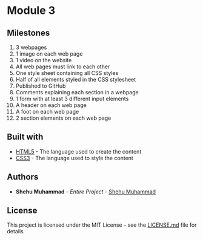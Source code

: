 # Module 3 
## Milestones
1. 3 webpages
2. 1 image on each web page
3. 1 video on the website
4. All web pages must link to each other
5. One style sheet containing all CSS styles
6. Half of all elements styled in the CSS stylesheet
7. Published to GitHub
8. Comments explaining each section in a webpage
9. 1 form with at least 3 different input elements
10. A header on each web page
11. A foot on each web page
12. 2 section elements on each web page
## Built with
* [HTML5](https://webplatform.github.io/docs/html/html5/) - The language used to create the content
* [CSS3](https://devdocs.io/css/) - The language used to style the content
## Authors
* **Shehu Muhammad** - *Entire Project* - [Shehu Muhammad](https://github.com/Shehu-Muhammad/)
## License
This project is licensed under the MIT License - see the [LICENSE.md](LICENSE.md) file for details
